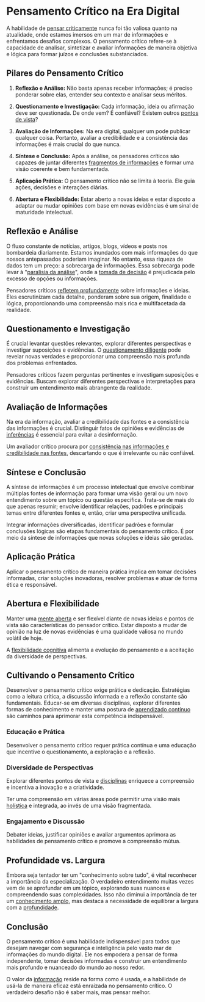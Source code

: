 # Pensamento Crítico na Era Digital

A habilidade de [pensar criticamente](https://en.wikipedia.org/wiki/Critical_thinking) nunca foi tão valiosa quanto na atualidade, onde estamos imersos em um mar de informações e enfrentamos desafios complexos. O pensamento crítico refere-se à capacidade de analisar, sintetizar e avaliar informações de maneira objetiva e lógica para formar juízos e conclusões substanciados.

## Pilares do Pensamento Crítico

1. **Reflexão e Análise:** Não basta apenas receber informações; é preciso ponderar sobre elas, entender seu contexto e analisar seus méritos.

2. **Questionamento e Investigação:** Cada informação, ideia ou afirmação deve ser questionada. De onde vem? É confiável? Existem outros [pontos de vista](https://en.wikipedia.org/wiki/Multiperspectivity)?

3. **Avaliação de Informações:** Na era digital, qualquer um pode publicar qualquer coisa. Portanto, avaliar a credibilidade e a consistência das informações é mais crucial do que nunca.

4. **Síntese e Conclusão:** Após a análise, os pensadores críticos são capazes de juntar diferentes [fragmentos de informações](/) e formar uma visão coerente e bem fundamentada.

5. **Aplicação Prática:** O pensamento crítico não se limita à teoria. Ele guia ações, decisões e interações diárias.

6. **Abertura e Flexibilidade:** Estar aberto a novas ideias e estar disposto a adaptar ou mudar opiniões com base em novas evidências é um sinal de maturidade intelectual.

## Reflexão e Análise

O fluxo constante de notícias, artigos, blogs, vídeos e posts nos bombardeia diariamente. Estamos inundados com mais informações do que nossos antepassados poderiam imaginar. No entanto, essa riqueza de dados tem um preço: a sobrecarga de informações. Essa sobrecarga pode levar à "[paralisia da análise](https://en.wikipedia.org/wiki/Analysis_paralysis)", onde a [tomada de decisão](https://en.wikipedia.org/wiki/Decision-making) é prejudicada pelo excesso de opções ou informações.

Pensadores críticos [refletem profundamente](/CONTINUOUS_LEARNING.md#metacogni%C3%A7%C3%A3o) sobre informações e ideias. Eles escrutinizam cada detalhe, ponderam sobre sua origem, finalidade e lógica, proporcionando uma compreensão mais rica e multifacetada da realidade.

## Questionamento e Investigação

É crucial levantar questões relevantes, explorar diferentes perspectivas e investigar suposições e evidências. O [questionamento diligente](https://en.wikipedia.org/wiki/Due_diligence) pode revelar novas verdades e proporcionar uma compreensão mais profunda dos problemas enfrentados.

Pensadores críticos fazem perguntas pertinentes e investigam suposições e evidências. Buscam explorar diferentes perspectivas e interpretações para construir um entendimento mais abrangente da realidade.

## Avaliação de Informações

Na era da informação, avaliar a credibilidade das fontes e a consistência das informações é crucial. Distinguir fatos de opiniões e evidências de [inferências](https://en.wikipedia.org/wiki/Inference) é essencial para evitar a desinformação.

Um avaliador crítico procura por [consistência nas informações e credibilidade nas fontes](/CONTENT.md#valida%C3%A7%C3%A3o-independente-de-informa%C3%A7%C3%B5es), descartando o que é irrelevante ou não confiável.

## Síntese e Conclusão

A síntese de informações é um processo intelectual que envolve combinar múltiplas fontes de informação para formar uma visão geral ou um novo entendimento sobre um tópico ou questão específica. Trata-se de mais do que apenas resumir; envolve identificar relações, padrões e principais temas entre diferentes fontes e, então, criar uma perspectiva unificada.

Integrar informações diversificadas, identificar padrões e formular conclusões lógicas são etapas fundamentais do pensamento crítico. É por meio da síntese de informações que novas soluções e ideias são geradas.

## Aplicação Prática

Aplicar o pensamento crítico de maneira prática implica em tomar decisões informadas, criar soluções inovadoras, resolver problemas e atuar de forma ética e responsável.

## Abertura e Flexibilidade

Manter uma [mente aberta](/CONTINUOUS_LEARNING.md#sei-que-nada-sei) e ser flexível diante de novas ideias e pontos de vista são características do pensador crítico. Estar disposto a mudar de opinião na luz de novas evidências é uma qualidade valiosa no mundo volátil de hoje.

A [flexibilidade cognitiva](https://en.wikipedia.org/wiki/Cognitive_flexibility) alimenta a evolução do pensamento e a aceitação da diversidade de perspectivas.

## Cultivando o Pensamento Crítico

Desenvolver o pensamento crítico exige prática e dedicação. Estratégias como a leitura crítica, a discussão informada e a reflexão constante são fundamentais. Educar-se em diversas disciplinas, explorar diferentes formas de conhecimento e manter uma postura de [aprendizado contínuo](/CONTINUOUS_LEARNING.md) são caminhos para aprimorar esta competência indispensável.

### Educação e Prática

Desenvolver o pensamento crítico requer prática contínua e uma educação que incentive o questionamento, a exploração e a reflexão.

### Diversidade de Perspectivas

Explorar diferentes pontos de vista e [disciplinas](/KNOWLEDGE.md#conhecimento-interdisciplinar) enriquece a compreensão e incentiva a inovação e a criatividade.

Ter uma compreensão em várias áreas pode permitir uma visão mais [holística](https://en.wikipedia.org/wiki/Holism) e integrada, ao invés de uma visão fragmentada.

### Engajamento e Discussão

Debater ideias, justificar opiniões e avaliar argumentos aprimora as habilidades de pensamento crítico e promove a compreensão mútua.

## Profundidade vs. Largura

Embora seja tentador ter um "conhecimento sobre tudo", é vital reconhecer a importância da especialização. O verdadeiro entendimento muitas vezes vem de se aprofundar em um tópico, explorando suas nuances e compreendendo suas complexidades. Isso não diminui a importância de ter um [conhecimento amplo](/KNOWLEDGE.md#conhecimento-interdisciplinar), mas destaca a necessidade de equilibrar a largura com a [profundidade](/KNOWLEDGE.md#profundidade).

## Conclusão

O pensamento crítico é uma habilidade indispensável para todos que desejam navegar com segurança e inteligência pelo vasto mar de informações do mundo digital. Ele nos empodera a pensar de forma independente, tomar decisões informadas e construir um entendimento mais profundo e nuanceado do mundo ao nosso redor.

O valor da [informação](/CONTENT.md) reside na forma como é usada, e a habilidade de usá-la de maneira eficaz está enraizada no pensamento crítico. O verdadeiro desafio não é saber mais, mas pensar melhor.
